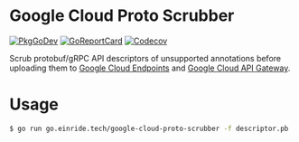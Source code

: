 # Google Cloud Proto Scrubber

[![PkgGoDev][pkg-badge]][pkg]
[![GoReportCard][report-badge]][report]
[![Codecov][codecov-badge]][codecov]

[pkg-badge]: https://pkg.go.dev/badge/go.einride.tech/google-cloud-proto-scrubber
[pkg]: https://pkg.go.dev/go.einride.tech/google-cloud-proto-scrubber
[report-badge]: https://goreportcard.com/badge/go.einride.tech/google-cloud-proto-scrubber
[report]: https://goreportcard.com/report/go.einride.tech/google-cloud-proto-scrubber
[codecov-badge]: https://codecov.io/gh/einride/google-cloud-proto-scrubber-go/branch/master/graph/badge.svg
[codecov]: https://codecov.io/gh/einride/google-cloud-proto-scrubber

Scrub protobuf/gRPC API descriptors of unsupported annotations before uploading
them to [Google Cloud Endpoints][google-cloud-endpoints] and [Google Cloud
API Gateway][google-cloud-api-gateway].

[google-cloud-endpoints]: https://cloud.google.com/endpoints
[google-cloud-api-gateway]: https://cloud.google.com/api-gateway

# Usage

```bash
$ go run go.einride.tech/google-cloud-proto-scrubber -f descriptor.pb
```
